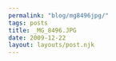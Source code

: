 ```yaml
---
permalink: "blog/mg8496jpg/"
tags: posts
title: _MG_8496.JPG
date: 2009-12-22
layout: layouts/post.njk
---
```


